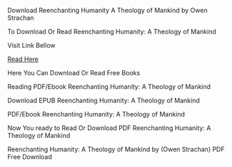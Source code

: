 Download Reenchanting Humanity A Theology of Mankind by Owen Strachan

To Download Or Read Reenchanting Humanity: A Theology of Mankind

Visit Link Bellow

[Read Here](https://mobionlines.web.app/journalist/43067073-reenchanting-humanity)

Here You Can Download Or Read Free Books

Reading PDF/Ebook Reenchanting Humanity: A Theology of Mankind

Download EPUB Reenchanting Humanity: A Theology of Mankind

PDF/Ebook Reenchanting Humanity: A Theology of Mankind

Now You ready to Read Or Download PDF Reenchanting Humanity: A Theology of Mankind

Reenchanting Humanity: A Theology of Mankind by (Owen Strachan) PDF Free Download
